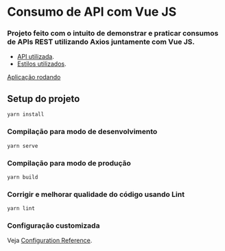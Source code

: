 # Consumo de API com Vue JS

### Projeto feito com o intuito de demonstrar e praticar consumos de APIs REST utilizando Axios juntamente com Vue JS.
- [API utilizada](https://jsonplaceholder.typicode.com/users).
- [Estilos utilizados](https://bulma.io/).

[Aplicação rodando](https://consumoapivuejs.netlify.app/)

## Setup do projeto
```
yarn install
```

### Compilação para modo de desenvolvimento
```
yarn serve
```

### Compilação para modo de produção
```
yarn build
```

### Corrigir e melhorar qualidade do código usando Lint
```
yarn lint
```

### Configuração customizada
Veja [Configuration Reference](https://cli.vuejs.org/config/).
